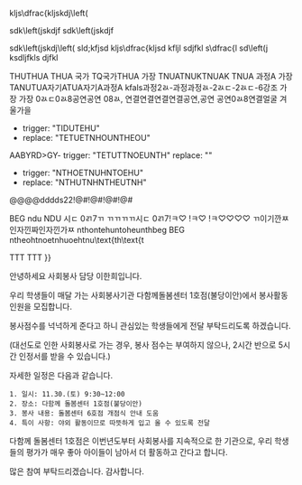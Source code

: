 
kljs\dfrac{kljskdj\left(



sdk\left(jskdjf
sdk\left(jskdjf


sdk\left(jskdj\left(
sld;kfjsd
kljs\dfrac{kljsd kfljl sdjfkl s\dfrac{l sd\left(j ksdljfkls djfkl


THUTHUA THUA 국가 TQ국가THUA 가장 TNUATNUKTNUAK  TNUA 과정A 가장 TANUTUA자기ATUA자기A과정A kfals과정2ㄽ-과정과정ㄽ-2ㄽㄷ-2ㄽㄷ-6강조 가장 가장 0ㄽㄷ0ㄽ8공연공연 08ㄽ, 연결연결연결연결공연,공연 공연0ㄽ8연결얼굴 겨울가을

- trigger: "TIDUTEHU"
-   replace: "TETUETNHOUNTHEOU"


AABYRD>GY- trigger: "TETUTTNOEUNTH"
  replace: ""

- trigger: "NTHOETNUHNTOEHU"
-   replace: "NTHUTNHNTHEUTNH"

@@@@dddds22!@#!@#!@#!@#


BEG ndu NDU 시ㄷ 0ㄺ7ㄲ ㄲㄲㄲㄲ시ㄷ 0ㄺ7!ㅋ♡ !ㅋ♡ !ㅋ♡♡♡♡ ㄲ이기깐ㅉ인자낀짜인자낀가ㅉ
nthontehuntoheunthbeg BEG ntheohtnoetnhuoehtnu\text{th\text{t

TTT TTT 
}}









































안녕하세요 사회봉사 담당 이한희입니다.

우리 학생들이 매달 가는 사회봉사기관 다함께돌봄센터 1호점(불당이안)에서 봉사활동 인원을 모집합니다.

봉사점수를 넉넉하게 준다고 하니 관심있는 학생들에게 전달 부탁드리도록 하겠습니다.

(대선도로 인한 사회봉사로 가는 경우, 봉사 점수는 부여하지 않으나, 2시간 반으로 5시간 인정서를 받을 수 있습니다.)

자세한 일정은 다음과 같습니다. 

	1. 일시: 11.30.(토) 9:30~12:00
	2. 장소: 다함께 돌봄센터 1호점(불당이안)
	3. 봉사 내용: 돌봄센터 6호점 개점식 안내 도움
	4. 특이 사항: 야외 활동이므로 따뜻하게 입고 올 수 있도록 전달

다함께 돌봄센터 1호점은 이번년도부터 사회봉사를 지속적으로 한 기관으로, 우리 학생들의 평가가 매우 좋아 아이들이 남아서 더 활동하고 간다고 합니다.

많은 참여 부탁드리겠습니다.  감사합니다.